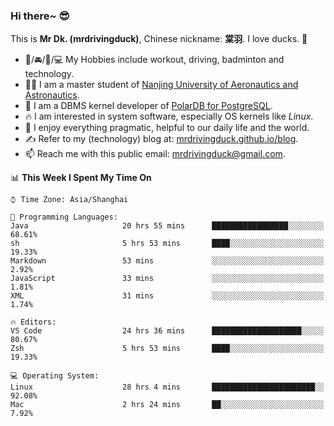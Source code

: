 ### Hi there~ 😎

This is **Mr Dk. (mrdrivingduck)**, Chinese nickname: **棠羽**. I love ducks. 🦆

- 💪/🚘/🏸/💻 My Hobbies include workout, driving, badminton and technology.
- 👨‍🎓 I am a master student of [Nanjing University of Aeronautics and Astronautics](https://en.wikipedia.org/wiki/Nanjing_University_of_Aeronautics_and_Astronautics).
- 🍊 I am a DBMS kernel developer of [PolarDB for PostgreSQL](https://github.com/ApsaraDB/PolarDB-for-PostgreSQL).
- 🔥 I am interested in system software, especially OS kernels like *Linux*.
- 🔧 I enjoy everything pragmatic, helpful to our daily life and the world.
- ✍ Refer to my (technology) blog at: [mrdrivingduck.github.io/blog](https://www.mrdrivingduck.cn/blog/#/).
- 📫 Reach me with this public email: [mrdrivingduck@gmail.com](mailto:mrdrivingduck@gmail.com).

<!--START_SECTION:waka-->
📊 **This Week I Spent My Time On** 

```text
⌚︎ Time Zone: Asia/Shanghai

💬 Programming Languages: 
Java                     20 hrs 55 mins      █████████████████░░░░░░░░   68.61% 
sh                       5 hrs 53 mins       ████░░░░░░░░░░░░░░░░░░░░░   19.33% 
Markdown                 53 mins             ░░░░░░░░░░░░░░░░░░░░░░░░░   2.92% 
JavaScript               33 mins             ░░░░░░░░░░░░░░░░░░░░░░░░░   1.81% 
XML                      31 mins             ░░░░░░░░░░░░░░░░░░░░░░░░░   1.74%

🔥 Editors: 
VS Code                  24 hrs 36 mins      ████████████████████░░░░░   80.67% 
Zsh                      5 hrs 53 mins       ████░░░░░░░░░░░░░░░░░░░░░   19.33%

💻 Operating System: 
Linux                    28 hrs 4 mins       ███████████████████████░░   92.08% 
Mac                      2 hrs 24 mins       ██░░░░░░░░░░░░░░░░░░░░░░░   7.92%

```


<!--END_SECTION:waka-->

<!-- ![Mr Dk.'s GitHub Stats](https://github-readme-stats.vercel.app/api?username=mrdrivingduck&count_private&show_icons=true&theme=buefy) -->

<!-- ![Most Used Languages](https://github-readme-stats.vercel.app/api/top-langs/?username=mrdrivingduck&exclude_repo=mips32-CPU,snort-tcp-socket&theme=buefy&layout=compact&langs_count=10) -->


<!--
**mrdrivingduck/mrdrivingduck** is a ✨ _special_ ✨ repository because its `README.md` (this file) appears on your GitHub profile.

Here are some ideas to get you started:

- 🔭 I’m currently working on ...
- 🌱 I’m currently learning ...
- 👯 I’m looking to collaborate on ...
- 🤔 I’m looking for help with ...
- 💬 Ask me about ...
- 📫 How to reach me: ...
- 😄 Pronouns: ...
- ⚡ Fun fact: ...
-->
